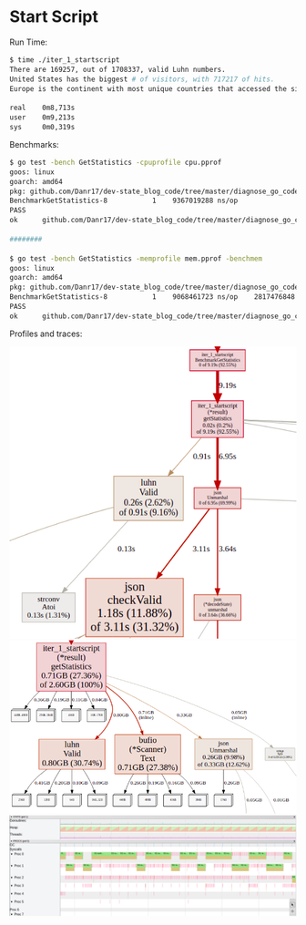 # Start Script

Run Time:

```bash
$ time ./iter_1_startscript
There are 169257, out of 1708337, valid Luhn numbers. 
United States has the biggest # of visitors, with 717217 of hits. 
Europe is the continent with most unique countries that accessed the site more than 1000 times. It has 33 unique countries. 

real	0m8,713s
user	0m9,213s
sys	    0m0,319s
```

Benchmarks:

```bash
$ go test -bench GetStatistics -cpuprofile cpu.pprof
goos: linux
goarch: amd64
pkg: github.com/Danr17/dev-state_blog_code/tree/master/diagnose_go_code/iter_1_startscript
BenchmarkGetStatistics-8   	       1	9367019288 ns/op
PASS
ok  	github.com/Danr17/dev-state_blog_code/tree/master/diagnose_go_code/iter_1_startscript	9.538s

########

$ go test -bench GetStatistics -memprofile mem.pprof -benchmem
goos: linux
goarch: amd64
pkg: github.com/Danr17/dev-state_blog_code/tree/master/diagnose_go_code/iter_1_startscript
BenchmarkGetStatistics-8   	       1	9068461723 ns/op	2817476848 B/op	25624358 allocs/op
PASS
ok  	github.com/Danr17/dev-state_blog_code/tree/master/diagnose_go_code/iter_1_startscript	9.072s

```

Profiles and traces:

![iter 1 cpu](imgs/iter1_cpu.png "Iter 1 CPU")
![iter 1 mem](imgs/iter1_mem.png "Iter 1 MEM")
![iter 1 trace](imgs/iter1_trace.png "Iter 1 Trace")
